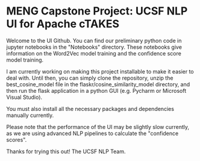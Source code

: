 # MENG Capstone Project: UCSF NLP UI for Apache cTAKES

Welcome to the UI Github.
You can find our preliminary python code in jupyter notebooks in the "Notebooks" directory.
These notebooks give information on the Word2Vec model training and the confidence score model training.

I am currently working on making this project installable to make it easier to deal with.
Until then, you can simply clone the repository, unzip the best_cosine_model file in the flaskr/cosine_similarity_model directory, and then run the flask application in a python GUI (e.g. Pycharm or Microsoft Visual Studio).

You must also install all the necessary packages and dependencies manually currently.

Please note that the performance of the UI may be slightly slow currently, as we are using advanced NLP pipelines to calculate the "confidence scores".

Thanks for trying this out!
The UCSF NLP Team.
